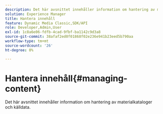 ```yaml
---
description: Det här avsnittet innehåller information om hantering av materialkataloger och källdata.
solution: Experience Manager
title: Hantera innehåll
feature: Dynamic Media Classic,SDK/API
role: Developer,Admin,User
exl-id: 1c8a6e06-fdfb-4cad-9fbf-ba1142c9d3a8
source-git-commit: 38afaf2ed0f01868f02e236e941b23eed5b790aa
workflow-type: tm+mt
source-wordcount: '26'
ht-degree: 0%

---
```


# Hantera innehåll{#managing-content}

Det här avsnittet innehåller information om hantering av materialkataloger och källdata.
